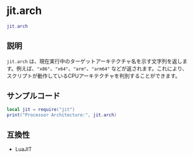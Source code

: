 # jit.arch

```lua
jit.arch
```

## 説明

`jit.arch` は、現在実行中のターゲットアーキテクチャ名を示す文字列を返します。例えば、`"x86"`、`"x64"`、`"arm"`、`"arm64"` などが返されます。これにより、スクリプトが動作しているCPUアーキテクチャを判別することができます。

## サンプルコード

```lua
local jit = require("jit")
print("Processor Architecture:", jit.arch)
```

## 互換性

- LuaJIT
